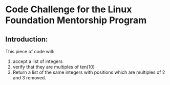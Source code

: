 # Code Challenge for the Linux Foundation Mentorship Program

## Introduction:

This piece of code will:
1. accept a list of integers
2. verify that they are multiples of ten(10)
3. Return a list of the same integers with positions which are multiples of 2 and 3 removed.
